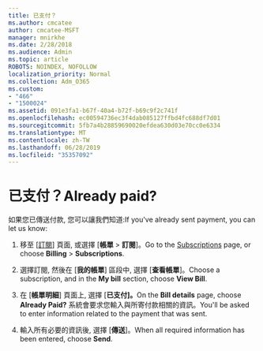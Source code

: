 ```yaml
---
title: 已支付？
ms.author: cmcatee
author: cmcatee-MSFT
manager: mnirkhe
ms.date: 2/28/2018
ms.audience: Admin
ms.topic: article
ROBOTS: NOINDEX, NOFOLLOW
localization_priority: Normal
ms.collection: Adm_O365
ms.custom:
- "466"
- "1500024"
ms.assetid: 091e3fa1-b67f-40a4-b72f-b69c9f2c741f
ms.openlocfilehash: ec00594736ec3f4dab085127ffbd4fc688df7d01
ms.sourcegitcommit: 5fb7a4b28859690020efdea630d03e70cc0e6334
ms.translationtype: MT
ms.contentlocale: zh-TW
ms.lasthandoff: 06/28/2019
ms.locfileid: "35357092"
---
```

# <a name="already-paid"></a><span data-ttu-id="00970-102">已支付？</span><span class="sxs-lookup"><span data-stu-id="00970-102">Already paid?</span></span>

<span data-ttu-id="00970-103">如果您已傳送付款, 您可以讓我們知道:</span><span class="sxs-lookup"><span data-stu-id="00970-103">If you've already sent payment, you can let us know:</span></span>
  
1. <span data-ttu-id="00970-104">移至 [[訂閱](https://go.microsoft.com/fwlink/p/?linkid=842054)] 頁面, 或選擇 [**帳單** \> **訂閱**]。</span><span class="sxs-lookup"><span data-stu-id="00970-104">Go to the [Subscriptions](https://go.microsoft.com/fwlink/p/?linkid=842054) page, or choose **Billing** \> **Subscriptions**.</span></span>

2. <span data-ttu-id="00970-105">選擇訂閱, 然後在 [**我的帳單**] 區段中, 選擇 [**查看帳單**]。</span><span class="sxs-lookup"><span data-stu-id="00970-105">Choose a subscription, and in the **My bill** section, choose **View Bill**.</span></span>

3. <span data-ttu-id="00970-106">在 [**帳單明細**] 頁面上, 選擇 [**已支付]。**</span><span class="sxs-lookup"><span data-stu-id="00970-106">On the **Bill details** page, choose **Already Paid?**</span></span> <span data-ttu-id="00970-107">系統會要求您輸入與所寄付款相關的資訊。</span><span class="sxs-lookup"><span data-stu-id="00970-107">You'll be asked to enter information related to the payment that was sent.</span></span>

4. <span data-ttu-id="00970-108">輸入所有必要的資訊後, 選擇 [**傳送**]。</span><span class="sxs-lookup"><span data-stu-id="00970-108">When all required information has been entered, choose **Send**.</span></span>
